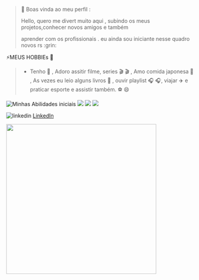 <!--  
**mayarapreta/mayarapreta** is a ✨ _special_ ✨ repository because its `README.md` (this file) appears on your GitHub profile.

Here are some ideas to get you started:

- 🔭 I’m currently working on ...
- 🌱 I’m currently learning ...
- 👯 I’m looking to collaborate on ...
- 🤔 I’m looking for help with ...
- 💬 Ask me about ...
- 📫 How to reach me: ...
- 😄 Pronouns: ...
- ⚡ Fun fact: ...
-->

 <!-- apresentacao -->
>:balloon:        Boas vinda ao meu  perfil  : 
 >   <p> Hello, quero me divert muito aqui  , subindo os meus projetos,conhecer novos amigos e também </p>
>  <p> aprender com os profissionais . eu ainda sou iniciante nesse quadro novos rs :grin: </p>        
>  
<!-- meu hobbies  -->
   ⚡MEUS  HOBBIEs  :hibiscus: 
  > -  Tenho  :dog: ,  Adoro  assitir filme, series   🎬 :clapper: , Amo comida  japonesa :sushi: , As vezes eu leio alguns livros  :blue_book: ,   ouvir  playlist 🎧 :headphones:, viajar :airplane: e praticar esporte e assistir também.   :soccer:     😄

![Minhas Abilidades iniciais](https://img.shields.io/badge/HTML5-E34F26?style=for-the-badge&logo=html5&logoColor=white) 
![](https://img.shields.io/badge/CSS3-1572B6?style=for-the-badge&logo=css3&logoColor=white)
![](https://img.shields.io/badge/JavaScript-F7DF1E?style=for-the-badge&logo=javascript&logoColor=black)
![](https://img.shields.io/badge/GIT-E44C30?style=for-the-badge&logo=git&logoColor=white)

> 
<!-- minha rede sociais -->

 ![linkedin](https://user-images.githubusercontent.com/72845337/109427361-d5ad6080-79d0-11eb-8681-10b4844dfe03.png)
<a href="https://www.linkedin.com/in/mayara-dorneles"> [LinkedIn](https://www.linkedin.com/in/mayara-dorneles-93990868/) 
 

 <img width= "400px" align="left" src="https://github-readme-stats.vercel.app/api?username=mayarapreta&theme=blue-green"/>
 


  
 

